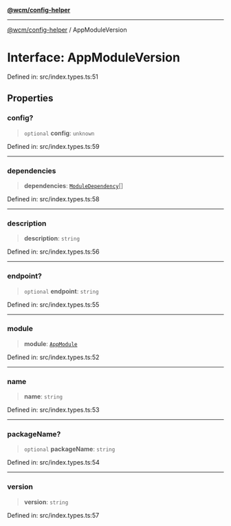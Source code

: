 [**@wcm/config-helper**](../README.md)

***

[@wcm/config-helper](../globals.md) / AppModuleVersion

# Interface: AppModuleVersion

Defined in: src/index.types.ts:51

## Properties

### config?

> `optional` **config**: `unknown`

Defined in: src/index.types.ts:59

***

### dependencies

> **dependencies**: [`ModuleDependency`](ModuleDependency.md)[]

Defined in: src/index.types.ts:58

***

### description

> **description**: `string`

Defined in: src/index.types.ts:56

***

### endpoint?

> `optional` **endpoint**: `string`

Defined in: src/index.types.ts:55

***

### module

> **module**: [`AppModule`](AppModule.md)

Defined in: src/index.types.ts:52

***

### name

> **name**: `string`

Defined in: src/index.types.ts:53

***

### packageName?

> `optional` **packageName**: `string`

Defined in: src/index.types.ts:54

***

### version

> **version**: `string`

Defined in: src/index.types.ts:57
